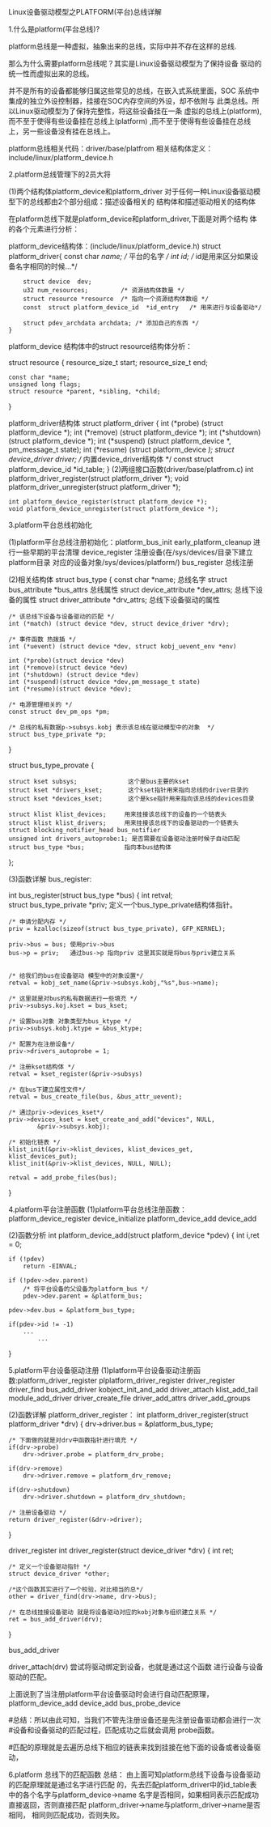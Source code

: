 Linux设备驱动模型之PLATFORM(平台)总线详解

1.什么是platform(平台总线)?

platform总线是一种虚拟，抽象出来的总线，实际中并不存在这样的总线.

那么为什么需要platform总线呢？其实是Linux设备驱动模型为了保持设备
驱动的统一性而虚拟出来的总线。

并不是所有的设备都能够归属这些常见的总线，在嵌入式系统里面，SOC
系统中集成的独立外设控制器，挂接在SOC内存空间的外设，却不依附与
此类总线。所以Linux驱动模型为了保持完整性，将这些设备挂在一条
虚拟的总线上(platform),而不至于使得有些设备挂在总线上(platform)
,而不至于使得有些设备挂在总线上，另一些设备没有挂在总线上。


platform总线相关代码：driver/base/platfrom
相关结构体定义：include/linux/platform_device.h



2.platform总线管理下的2员大将

(1)两个结构体platform_device和platform_driver
对于任何一种Linux设备驱动模型下的总线都由2个部分组成：描述设备相关的
结构体和描述驱动相关的结构体

在platform总线下就是platform_device和platform_driver,下面是对两个结构
体的各个元素进行分析：

platform_device结构体：(include/linux/platform_device.h)
	struct platform_driver{
		const char *name;          /* 平台的名字 */
		int         id;            /* id是用来区分如果设备名字相同的时候...*/ 

		struct device  dev;
		u32 num_resources;         /* 资源结构体数量 */
		struct resource *resource  /* 指向一个资源结构体数组 */
		const  struct platform_device_id  *id_entry   /* 用来进行与设备驱动*/

		struct pdev_archdata archdata; /* 添加自己的东西 */
	}

platform_device 结构体中的struct resource结构体分析：

struct resource {
	resource_size_t start;
	resource_size_t end;
	
	const char *name;
	unsigned long flags;
	struct resource *parent, *sibling, *child;
}


platform_driver结构体
struct platform_driver {
	int (*probe) (struct platform_device *);
	int (*remove) (struct platform_device *);
	int (*shutdown) (struct platform_device *);
	int (*suspend) (struct platform_device *, pm_message_t state);
	int (*resume) (struct platform_device *);
	struct device_driver driver;               /* 内置device_driver结构体 */
	const struct platform_device_id  *id_table;
}
(2)两组接口函数(driver/base/platfrom.c)
	int platform_driver_register(struct platform_driver *);
	void platform_driver_unregister(struct platform_driver *);

	int platform_device_register(struct platform_device *);
	void platform_device_unregister(struct platform_device *);


3.platform平台总线初始化 

(1)platform平台总线注册初始化：platform_bus_init
	early_platform_cleanup      进行一些早期的平台清理
	device_register            注册设备(在/sys/devices/目录下建立platform目录
								对应的设备对象/sys/devices/platform/)
	bus_register               总线注册


(2)相关结构体
struct bus_type {
	const char *name;                     总线名字
	struct bus_attribute *bus_attrs       总线属性
	struct device_attribute *dev_attrs;   总线下设备的属性
	struct driver_attribute *drv_attrs;   总线下设备驱动的属性

	/* 该总线下设备与设备驱动的匹配 */
	int (*match) (struct device *dev, struct device_driver *drv);

	/* 事件函数 热拨插 */
	int (*uevent) (struct device *dev, struct kobj_uevent_env *env)

	int (*probe)(struct device *dev)
	int (*remove)(struct device *dev)
	int (*shutdown) (struct device *dev)
	int (*suspend)(struct device *dev,pm_message_t state)
	int (*resume)(struct device *dev);

	/* 电源管理相关的 */
	const struct dev_pm_ops *pm; 

	/* 总线的私有数据p->subsys.kobj 表示该总线在驱动模型中的对象  */
	struct bus_type_private *p;
}

struct bus_type_provate {
	
	struct kset subsys;              这个是bus主要的kset
	struct kset *drivers_kset;	     这个kset指针用来指向总线的driver目录的
	struct kset *devices_kset;       这个是kse指针用来指向该总线的devices目录

	struct klist klist_devices;     用来挂接该总线下的设备的一个链表头
	struct klist klist_drivers;     用来挂接该总线下的设备驱动的一个链表头
	struct blocking_notifier_head bus_notifier
	unsigned int drivers_autoprobe:1; 是否需要在设备驱动注册时候子自动匹配
	struct bus_type *bus;           指向本bus结构体
};


(3)函数详解
bus_register:

int bus_register(struct bus_type *bus)
{
	int retval;              
	struct bus_type_private *priv;   定义一个bus_type_private结构体指针。

	/* 申请分配内存 */
	priv = kzalloc(sizeof(struct bus_type_private), GFP_KERNEL);

	priv->bus = bus; 使用priv->bus
	bus->p = priv;   通过bus->p 指向priv 这里其实就是将bus与priv建立关系


	/* 给我们的bus在设备驱动 模型中的对象设置*/
	retval = kobj_set_name(&priv->subsys.kobj,"%s",bus->name);

	/* 这里就是对bus的私有数据进行一些填充 */
	priv->subsys.koj.kset = bus_kset;

	/* 设置bus对象 对象类型为bus_ktype */
	priv->subsys.kobj.ktype = &bus_ktype;

	/* 配置为在注册设备*/
	priv->drivers_autoprobe = 1;

	/* 注册kset结构体 */
	retval = kset_register(&priv->subsys)

	/* 在bus下建立属性文件*/
	retval = bus_create_file(bus, &bus_attr_uevent);

	/* 通过priv->devices_kset*/
	priv->devices_kset = kset_create_and_add("devices", NULL,
			&priv->subsys.kobj);

	/* 初始化链表 */
	klist_init(&priv->klist_devices, klist_devices_get, klist_devices_put);
	klist_init(&priv->klist_devices, NULL, NULL);

	retval = add_probe_files(bus);
}


4.platform平台注册函数 
(1)platform平台总线注册函数：platform_device_register
device_initialize
platform_device_add
device_add

(2)函数分析
int platform_device_add(struct platform_device *pdev)
{
	int i,ret = 0;
	
	if (!pdev)
		return -EINVAL;

	if (!pdev->dev.parent)
		/* 将平台设备的父设备为platform_bus */
		pdev->dev.parent = &platform_bus; 

	pdev->dev.bus = &platform_bus_type;

	if(pdev->id != -1)
		...
			...
}


5.platform平台设备驱动注册
(1)platform平台设备驱动注册函数:platform_driver_register
plplatform_driver_register
	driver_register
		driver_find
		bus_add_driver
			kobject_init_and_add
			driver_attach
			klist_add_tail
			module_add_driver
			driver_create_file
			driver_add_attrs
		driver_add_groups


(2)函数详解
platform_driver_register：
int platform_driver_register(struct platform_driver *drv)
{
	drv->driver.bus = &platform_bus_type;

	/* 下面做的就是对drv中函数指针进行填充 */
	if(drv->probe)
		drv->driver.probe = platform_drv_probe;

	if(drv->remove)
		drv->driver.remove = platform_drv_remove;

	if(drv->shutdown)
		drv->driver.shutdown = platform_drv_shutdown;

	/* 注册设备驱动 */
	return driver_register(&drv->driver);
}


driver_register
int driver_register(struct device_driver *drv)
{
	int ret;

	/* 定义一个设备驱动指针 */
	struct device_driver *other;

	/*这个函数其实进行了一个校验，对比相当的总*/
	other = driver_find(drv->name, drv->bus);

	/* 在总线挂接设备驱动 就是将设备驱动对应的kobj对象与组织建立关系 */
	ret = bus_add_driver(drv);
}



bus_add_driver


driver_attach(drv) 尝试将驱动绑定到设备，也就是通过这个函数 进行设备与设备
驱动的匹配。


上面说到了当注册platform平台设备驱动时会进行自动匹配原理，
platform_device_add
	device_add
	 bus_probe_device

	

#总结：所以由此可知，当我们不管先注册设备还是先注册设备驱动都会进行一次
#设备和设备驱动的匹配过程，匹配成功之后就会调用 probe函数。

#匹配的原理就是去遍历总线下相应的链表来找到挂接在他下面的设备或者设备驱动，


6.platform 总线下的匹配函数 
总结： 由上面可知platform总线下设备与设备驱动的匹配原理就是通过名字进行匹配
的，先去匹配platform_driver中的id_table表中的各个名字与platform_device->name
名字是否相同，如果相同表示匹配成功直接返回，否则直接匹配
platform_driver->name与platform_driver->name是否相同，
相同则匹配成功，否则失败。







	






